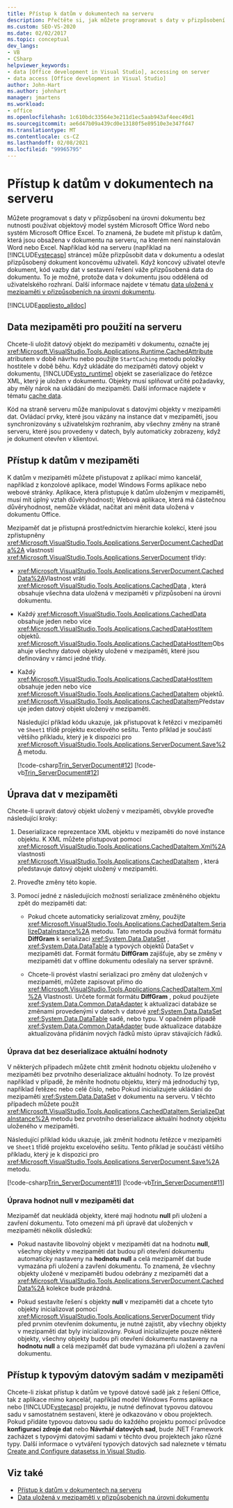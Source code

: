 ```yaml
---
title: Přístup k datům v dokumentech na serveru
description: Přečtěte si, jak můžete programovat s daty v přizpůsobení na úrovni dokumentu bez nutnosti použití objektového modelu systém Microsoft Office Wordu nebo systém Microsoft Office Excelu.
ms.custom: SEO-VS-2020
ms.date: 02/02/2017
ms.topic: conceptual
dev_langs:
- VB
- CSharp
helpviewer_keywords:
- data [Office development in Visual Studio], accessing on server
- data access [Office development in Visual Studio]
author: John-Hart
ms.author: johnhart
manager: jmartens
ms.workload:
- office
ms.openlocfilehash: 1c610bdc33564e3e211d1ec5aab943af4eec49d1
ms.sourcegitcommit: ae6d47b09a439cd0e13180f5e89510e3e347fd47
ms.translationtype: MT
ms.contentlocale: cs-CZ
ms.lasthandoff: 02/08/2021
ms.locfileid: "99965795"
---
```

# <a name="access-data-in-documents-on-the-server"></a>Přístup k datům v dokumentech na serveru
  Můžete programovat s daty v přizpůsobení na úrovni dokumentu bez nutnosti používat objektový model systém Microsoft Office Word nebo systém Microsoft Office Excel. To znamená, že budete mít přístup k datům, která jsou obsažena v dokumentu na serveru, na kterém není nainstalován Word nebo Excel. Například kód na serveru (například na [!INCLUDE[vstecasp](../sharepoint/includes/vstecasp-md.md)] stránce) může přizpůsobit data v dokumentu a odeslat přizpůsobený dokument koncovému uživateli. Když koncový uživatel otevře dokument, kód vazby dat v sestavení řešení váže přizpůsobená data do dokumentu. To je možné, protože data v dokumentu jsou oddělená od uživatelského rozhraní. Další informace najdete v tématu [data uložená v mezipaměti v přizpůsobeních na úrovni dokumentu](../vsto/cached-data-in-document-level-customizations.md).

 [!INCLUDE[appliesto_alldoc](../vsto/includes/appliesto-alldoc-md.md)]

## <a name="cache-data-for-use-on-a-server"></a>Data mezipaměti pro použití na serveru
 Chcete-li uložit datový objekt do mezipaměti v dokumentu, označte jej <xref:Microsoft.VisualStudio.Tools.Applications.Runtime.CachedAttribute> atributem v době návrhu nebo použijte `StartCaching` metodu položky hostitele v době běhu. Když ukládáte do mezipaměti datový objekt v dokumentu, [!INCLUDE[vsto_runtime](../vsto/includes/vsto-runtime-md.md)] objekt se zaserializace do řetězce XML, který je uložen v dokumentu. Objekty musí splňovat určité požadavky, aby měly nárok na ukládání do mezipaměti. Další informace najdete v tématu [cache data](../vsto/caching-data.md).

 Kód na straně serveru může manipulovat s datovými objekty v mezipaměti dat. Ovládací prvky, které jsou vázány na instance dat v mezipaměti, jsou synchronizovány s uživatelským rozhraním, aby všechny změny na straně serveru, které jsou provedeny v datech, byly automaticky zobrazeny, když je dokument otevřen v klientovi.

## <a name="access-data-in-the-cache"></a>Přístup k datům v mezipaměti
 K datům v mezipaměti můžete přistupovat z aplikací mimo kancelář, například z konzolové aplikace, model Windows Forms aplikace nebo webové stránky. Aplikace, která přistupuje k datům uloženým v mezipaměti, musí mít úplný vztah důvěryhodnosti; Webová aplikace, která má částečnou důvěryhodnost, nemůže vkládat, načítat ani měnit data uložená v dokumentu Office.

 Mezipaměť dat je přístupná prostřednictvím hierarchie kolekcí, které jsou zpřístupněny <xref:Microsoft.VisualStudio.Tools.Applications.ServerDocument.CachedData%2A> vlastností <xref:Microsoft.VisualStudio.Tools.Applications.ServerDocument> třídy:

- <xref:Microsoft.VisualStudio.Tools.Applications.ServerDocument.CachedData%2A>Vlastnost vrátí <xref:Microsoft.VisualStudio.Tools.Applications.CachedData> , která obsahuje všechna data uložená v mezipaměti v přizpůsobení na úrovni dokumentu.

- Každý <xref:Microsoft.VisualStudio.Tools.Applications.CachedData> obsahuje jeden nebo více <xref:Microsoft.VisualStudio.Tools.Applications.CachedDataHostItem> objektů. <xref:Microsoft.VisualStudio.Tools.Applications.CachedDataHostItem>Obsahuje všechny datové objekty uložené v mezipaměti, které jsou definovány v rámci jedné třídy.

- Každý <xref:Microsoft.VisualStudio.Tools.Applications.CachedDataHostItem> obsahuje jeden nebo více <xref:Microsoft.VisualStudio.Tools.Applications.CachedDataItem> objektů. <xref:Microsoft.VisualStudio.Tools.Applications.CachedDataItem>Představuje jeden datový objekt uložený v mezipaměti.

  Následující příklad kódu ukazuje, jak přistupovat k řetězci v mezipaměti ve `Sheet1` třídě projektu excelového sešitu. Tento příklad je součástí většího příkladu, který je k dispozici pro <xref:Microsoft.VisualStudio.Tools.Applications.ServerDocument.Save%2A> metodu.

  [!code-csharp[Trin_ServerDocument#12](../vsto/codesnippet/CSharp/Trin_ServerDocument/Form1.cs#12)]
  [!code-vb[Trin_ServerDocument#12](../vsto/codesnippet/VisualBasic/Trin_ServerDocument/Form1.vb#12)]

## <a name="modify-data-in-the-cache"></a>Úprava dat v mezipaměti
 Chcete-li upravit datový objekt uložený v mezipaměti, obvykle proveďte následující kroky:

1. Deserializace reprezentace XML objektu v mezipaměti do nové instance objektu. K XML můžete přistupovat pomocí <xref:Microsoft.VisualStudio.Tools.Applications.CachedDataItem.Xml%2A> vlastnosti <xref:Microsoft.VisualStudio.Tools.Applications.CachedDataItem> , která představuje datový objekt uložený v mezipaměti.

2. Proveďte změny této kopie.

3. Pomocí jedné z následujících možností serializace změněného objektu zpět do mezipaměti dat:

    - Pokud chcete automaticky serializovat změny, použijte <xref:Microsoft.VisualStudio.Tools.Applications.CachedDataItem.SerializeDataInstance%2A> metodu. Tato metoda používá formát formátu **DiffGram** k serializaci <xref:System.Data.DataSet> , <xref:System.Data.DataTable> a typových objektů DataSet v mezipaměti dat. Formát formátu **DiffGram** zajišťuje, aby se změny v mezipaměti dat v offline dokumentu odesílaly na server správně.

    - Chcete-li provést vlastní serializaci pro změny dat uložených v mezipaměti, můžete zapisovat přímo do <xref:Microsoft.VisualStudio.Tools.Applications.CachedDataItem.Xml%2A> Vlastnosti. Určete formát formátu **DiffGram** , pokud použijete <xref:System.Data.Common.DataAdapter> k aktualizaci databáze se změnami provedenými v datech v datové <xref:System.Data.DataSet> <xref:System.Data.DataTable> sadě, nebo typu. V opačném případě <xref:System.Data.Common.DataAdapter> bude aktualizace databáze aktualizována přidáním nových řádků místo úprav stávajících řádků.

### <a name="modify-data-without-deserializing-the-current-value"></a>Úprava dat bez deserializace aktuální hodnoty
 V některých případech můžete chtít změnit hodnotu objektu uloženého v mezipaměti bez prvotního deserializace aktuální hodnoty. To lze provést například v případě, že měníte hodnotu objektu, který má jednoduchý typ, například řetězec nebo celé číslo, nebo Pokud inicializujete ukládání do mezipaměti <xref:System.Data.DataSet> v dokumentu na serveru. V těchto případech můžete použít <xref:Microsoft.VisualStudio.Tools.Applications.CachedDataItem.SerializeDataInstance%2A> metodu bez prvotního deserializace aktuální hodnoty objektu uloženého v mezipaměti.

 Následující příklad kódu ukazuje, jak změnit hodnotu řetězce v mezipaměti ve `Sheet1` třídě projektu excelového sešitu. Tento příklad je součástí většího příkladu, který je k dispozici pro <xref:Microsoft.VisualStudio.Tools.Applications.ServerDocument.Save%2A> metodu.

 [!code-csharp[Trin_ServerDocument#11](../vsto/codesnippet/CSharp/Trin_ServerDocument/Form1.cs#11)]
 [!code-vb[Trin_ServerDocument#11](../vsto/codesnippet/VisualBasic/Trin_ServerDocument/Form1.vb#11)]

### <a name="modify-null-values-in-the-data-cache"></a>Úprava hodnot null v mezipaměti dat
 Mezipaměť dat neukládá objekty, které mají hodnotu **null** při uložení a zavření dokumentu. Toto omezení má při úpravě dat uložených v mezipaměti několik důsledků:

- Pokud nastavíte libovolný objekt v mezipaměti dat na hodnotu **null**, všechny objekty v mezipaměti dat budou při otevření dokumentu automaticky nastaveny na **hodnotu null** a celá mezipaměť dat bude vymazána při uložení a zavření dokumentu. To znamená, že všechny objekty uložené v mezipaměti budou odebrány z mezipaměti dat a <xref:Microsoft.VisualStudio.Tools.Applications.ServerDocument.CachedData%2A> kolekce bude prázdná.

- Pokud sestavíte řešení s objekty **null** v mezipaměti dat a chcete tyto objekty inicializovat pomocí <xref:Microsoft.VisualStudio.Tools.Applications.ServerDocument> třídy před prvním otevřením dokumentu, je nutné zajistit, aby všechny objekty v mezipaměti dat byly inicializovány. Pokud inicializujete pouze některé objekty, všechny objekty budou při otevření dokumentu nastaveny na **hodnotu null** a celá mezipaměť dat bude vymazána při uložení a zavření dokumentu.

## <a name="access-typed-datasets-in-the-cache"></a>Přístup k typovým datovým sadám v mezipaměti
 Chcete-li získat přístup k datům ve typové datové sadě jak z řešení Office, tak z aplikace mimo kancelář, například model Windows Forms aplikace nebo [!INCLUDE[vstecasp](../sharepoint/includes/vstecasp-md.md)] projektu, je nutné definovat typovou datovou sadu v samostatném sestavení, které je odkazováno v obou projektech. Pokud přidáte typovou datovou sadu do každého projektu pomocí průvodce **konfigurací zdroje dat** nebo **Návrhář datových sad**, bude .NET Framework zacházet s typovými datovými sadami v těchto dvou projektech jako různé typy. Další informace o vytváření typových datových sad naleznete v tématu [Create and Configure datasetss in Visual Studio](../data-tools/create-and-configure-datasets-in-visual-studio.md).

## <a name="see-also"></a>Viz také

- [Přístup k datům v dokumentech na serveru](../vsto/accessing-data-in-documents-on-the-server.md)
- [Data uložená v mezipaměti v přizpůsobeních na úrovni dokumentu](../vsto/cached-data-in-document-level-customizations.md)